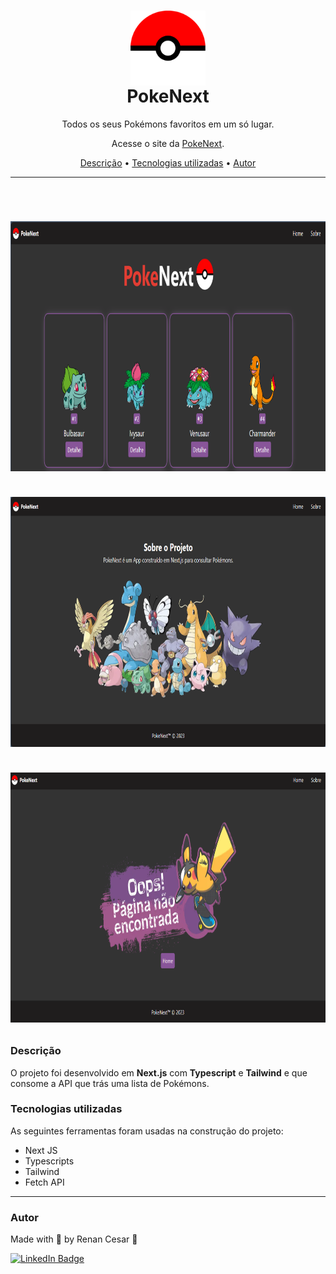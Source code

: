 
<h1 align="center">
 <img align="center" width="120" height="120" src="./public/images/pokeball.png"><br>
 PokeNext</a>
</h1>

<p align="center">Todos os seus Pokémons favoritos em um só lugar.</p>
<p align="center">Acesse o site da <a href="https://rc-pokenext.vercel.app/" target="_blank">PokeNext</a>.</p>

<p align="center">
 <a href="#Descrição">Descrição</a> •
 <a href="#Tecnologias">Tecnologias utilizadas</a> •
 <a href="#autor">Autor</a>
</p>

---

<br>


<h1 align="center">  
  <p align="center">
  <img width="800" height="400" src="./public/images/p1.png"><br><br>
  <img width="800" height="400" src="./public/images/p2.png"><br><br>
  <img width="800" height="400" src="./public/images/p3.png">
</p>

</h1>

<a id="Descrição"></a>
### Descrição

O projeto foi desenvolvido em **Next.js** com **Typescript** e **Tailwind** e que consome a API que trás uma lista de Pokémons.

<a id="Tecnologias"></a>
### Tecnologias utilizadas

As seguintes ferramentas foram usadas na construção do projeto:

- Next JS
- Typescripts
- Tailwind
- Fetch API

---

### Autor

Made with 💜 by Renan Cesar 👋

[![LinkedIn Badge](https://img.shields.io/badge/-Renan_Cesar-blue?style=flat-square&logo=Linkedin&logoColor=white&link=https://www.linkedin.com/in/renan-cesar/)](https://www.linkedin.com/in/renan-cesar/)
